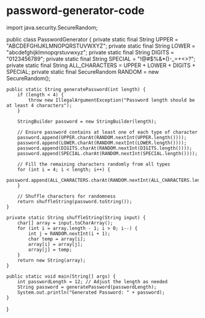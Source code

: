 # password-generator-code
import java.security.SecureRandom;

public class PasswordGenerator {
    private static final String UPPER = "ABCDEFGHIJKLMNOPQRSTUVWXYZ";
    private static final String LOWER = "abcdefghijklmnopqrstuvwxyz";
    private static final String DIGITS = "0123456789";
    private static final String SPECIAL = "!@#$%&*()-_=+<>?";
    private static final String ALL_CHARACTERS = UPPER + LOWER + DIGITS + SPECIAL;
    private static final SecureRandom RANDOM = new SecureRandom();

    public static String generatePassword(int length) {
        if (length < 4) {
            throw new IllegalArgumentException("Password length should be at least 4 characters");
        }

        StringBuilder password = new StringBuilder(length);

        // Ensure password contains at least one of each type of character
        password.append(UPPER.charAt(RANDOM.nextInt(UPPER.length())));
        password.append(LOWER.charAt(RANDOM.nextInt(LOWER.length())));
        password.append(DIGITS.charAt(RANDOM.nextInt(DIGITS.length())));
        password.append(SPECIAL.charAt(RANDOM.nextInt(SPECIAL.length())));

        // Fill the remaining characters randomly from all types
        for (int i = 4; i < length; i++) {
            password.append(ALL_CHARACTERS.charAt(RANDOM.nextInt(ALL_CHARACTERS.length())));
        }

        // Shuffle characters for randomness
        return shuffleString(password.toString());
    }

    private static String shuffleString(String input) {
        char[] array = input.toCharArray();
        for (int i = array.length - 1; i > 0; i--) {
            int j = RANDOM.nextInt(i + 1);
            char temp = array[i];
            array[i] = array[j];
            array[j] = temp;
        }
        return new String(array);
    }

    public static void main(String[] args) {
        int passwordLength = 12; // Adjust the length as needed
        String password = generatePassword(passwordLength);
        System.out.println("Generated Password: " + password);
    }
}
